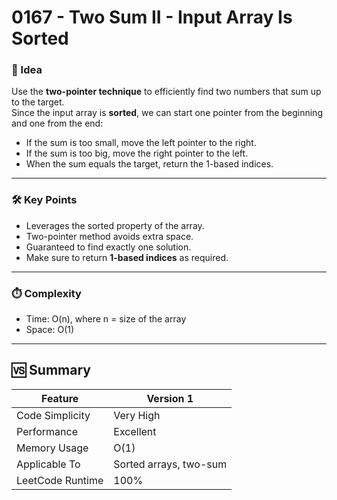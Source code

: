 # 0167 - Two Sum II - Input Array Is Sorted

### 🧠 Idea  
Use the **two-pointer technique** to efficiently find two numbers that sum up to the target.  
Since the input array is **sorted**, we can start one pointer from the beginning and one from the end:  
- If the sum is too small, move the left pointer to the right.  
- If the sum is too big, move the right pointer to the left.  
- When the sum equals the target, return the 1-based indices.

---

### 🛠️ Key Points  
- Leverages the sorted property of the array.  
- Two-pointer method avoids extra space.  
- Guaranteed to find exactly one solution.  
- Make sure to return **1-based indices** as required.

---

### ⏱️ Complexity  
- Time: O(n), where n = size of the array  
- Space: O(1)

---

## 🆚 Summary

| Feature            | Version 1              |
|--------------------|------------------------|
| Code Simplicity    | Very High              |
| Performance        | Excellent              |
| Memory Usage       | O(1)                   |
| Applicable To      | Sorted arrays, two-sum |
| LeetCode Runtime   | 100%                   |
